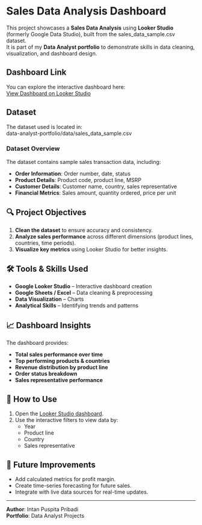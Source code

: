 # Sales Data Analysis Dashboard

This project showcases a **Sales Data Analysis** using **Looker Studio** (formerly Google Data Studio), built from the sales_data_sample.csv dataset.  
It is part of my **Data Analyst portfolio** to demonstrate skills in data cleaning, visualization, and dashboard design.

## Dashboard Link
You can explore the interactive dashboard here:  
[View Dashboard on Looker Studio](https://lookerstudio.google.com/reporting/3c187da9-882d-43de-8d3f-2a38211a67b1)

## Dataset
The dataset used is located in:  
data-analyst-portfolio/data/sales_data_sample.csv

### Dataset Overview
The dataset contains sample sales transaction data, including:
- **Order Information**: Order number, date, status
- **Product Details**: Product code, product line, MSRP
- **Customer Details**: Customer name, country, sales representative
- **Financial Metrics**: Sales amount, quantity ordered, price per unit

## 🔍 Project Objectives
1. **Clean the dataset** to ensure accuracy and consistency.
2. **Analyze sales performance** across different dimensions (product lines, countries, time periods).
3. **Visualize key metrics** using Looker Studio for better insights.

## 🛠 Tools & Skills Used
- **Google Looker Studio** – Interactive dashboard creation
- **Google Sheets / Excel** – Data cleaning & preprocessing
- **Data Visualization** – Charts
- **Analytical Skills** – Identifying trends and patterns

## 📈 Dashboard Insights
The dashboard provides:
- **Total sales performance over time**
- **Top performing products & countries**
- **Revenue distribution by product line**
- **Order status breakdown**
- **Sales representative performance**

## 🚀 How to Use
1. Open the [Looker Studio dashboard](https://lookerstudio.google.com/reporting/3c187da9-882d-43de-8d3f-2a38211a67b1).
2. Use the interactive filters to view data by:
   - Year
   - Product line
   - Country
   - Sales representative

## 📌 Future Improvements
- Add calculated metrics for profit margin.
- Create time-series forecasting for future sales.
- Integrate with live data sources for real-time updates.

---

**Author**: Intan Puspita Pribadi  
**Portfolio**: Data Analyst Projects

